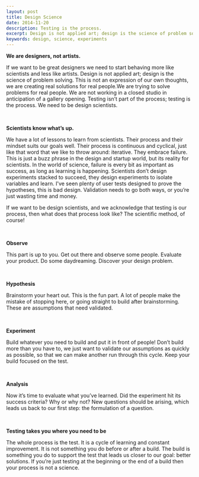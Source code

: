 ```yaml
---
layout: post
title: Design Science
date: 2014-11-20
description: Testing is the process.
excerpt: Design is not applied art; design is the science of problem solving.
keywords: design, science, experiments
---
```


**We are designers, not artists.**

If we want to be great designers we need to start behaving more like scientists and less like artists. Design is not applied art; design is the science of problem solving. This is not an expression of our own thoughts, we are creating real solutions for real people.We are trying to solve problems for real people. We are not working in a closed studio in anticipation of a gallery opening. Testing isn’t part of the process; testing is the process. We need to be design scientists.

<br>

**Scientists know what’s up.**

We have a lot of lessons to learn from scientists. Their process and their mindset suits our goals well. Their process is continuous and cyclical, just like that word that we like to throw around: iterative. They embrace failure. This is just a buzz phrase in the design and startup world, but its reality for scientists. In the world of science, failure is every bit as important as success, as long as learning is happening. Scientists don’t design experiments stacked to succeed, they design experiments to isolate variables and learn. I've seen plenty of user tests designed to prove the hypotheses, this is bad design. Validation needs to go both ways, or you’re just wasting time and money.

If we want to be design scientists, and we acknowledge that testing is our process, then what does that process look like? The scientific method, of course!

<br>

**Observe**

This part is up to you. Get out there and observe some people. Evaluate your product. Do some daydreaming. Discover your design problem.

<br>

**Hypothesis**

Brainstorm your heart out. This is the fun part. A lot of people make the mistake of stopping here, or going straight to build after brainstorming. These are assumptions that need validated.

<br>

**Experiment**

Build whatever you need to build and put it in front of people! Don’t build more than you have to, we just want to validate our assumptions as quickly as possible, so that we can make another run through this cycle. Keep your build focused on the test. 

<br>

**Analysis**

Now it’s time to evaluate what you’ve learned. Did the experiment hit its success criteria? Why or why not? New questions should be arising, which leads us back to our first step: the formulation of a question.

<br>

**Testing takes you where you need to be**

The whole process is the test. It is a cycle of learning and constant improvement. It is not something you do before or after a build. The build is something you do to support the test that leads us closer to our goal: better solutions. If you’re just testing at the beginning or the end of a build then your process is not a science. 